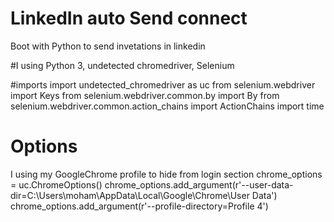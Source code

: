 # LinkedIn auto Send connect
Boot with Python to send invetations  in linkedin

#I using
Python 3, undetected chromedriver, Selenium

#imports
import undetected_chromedriver as uc
from selenium.webdriver import Keys
from selenium.webdriver.common.by import By
from selenium.webdriver.common.action_chains import ActionChains
import time


# Options
I using my GoogleChrome profile to hide  from login section
chrome_options = uc.ChromeOptions()
chrome_options.add_argument(r'--user-data-dir=C:\Users\moham\AppData\Local\Google\Chrome\User Data')
chrome_options.add_argument(r'--profile-directory=Profile 4')

